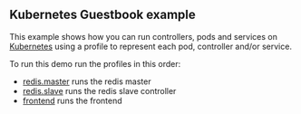 ## Kubernetes Guestbook example

This example shows how you can run controllers, pods and services on [Kubernetes](http://fabric8.io/gitbook/kubernetes.html) using a profile to represent each pod, controller and/or service.

To run this demo run the profiles in this order:

* [redis.master](/fabric/profiles/example/kubernetes/guestbook/redis.master.profile) runs the redis master
* [redis.slave](/fabric/profiles/example/kubernetes/guestbook/redis.slave.profile) runs the redis slave controller
* [frontend](/fabric/profiles/example/kubernetes/guestbook/frontend.profile) runs the frontend